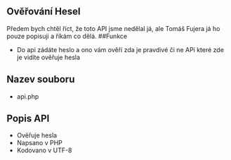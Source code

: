 ## Ověřování Hesel
Předem bych chtěl říct, že toto API jsme nedělal já, ale Tomáš Fujera já ho pouze popisuji a říkám co dělá.
##Funkce
- Do api zádáte heslo a ono vám ověří zda je pravdivé či ne
APi které zde je vidíte ověřuje hesla 
## Nazev souboru
- api.php
## Popis API 
- Ověřuje hesla 
- Napsano v PHP 
- Kodovano v UTF-8
